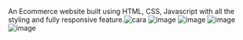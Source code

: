 An Ecommerce website built using HTML, CSS, Javascript with all the styling and fully responsive feature.![cara](https://github.com/user-attachments/assets/44981039-d74f-4389-80da-1ef978ad1e9b)
![image](https://github.com/user-attachments/assets/a2374698-6c34-4735-af61-fc0ffff491a3)
![image](https://github.com/user-attachments/assets/67ca2e75-0dbc-4e76-af3e-617aedbe7dda)
![image](https://github.com/user-attachments/assets/2f62e67e-0e19-485b-ab44-ea85219912f2)
![image](https://github.com/user-attachments/assets/eedbf012-6bb3-4be8-9239-540c4a7d7d39)
